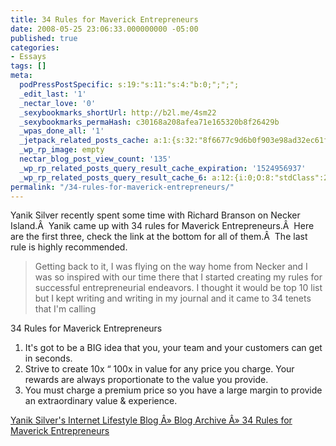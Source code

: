 ```yaml
---
title: 34 Rules for Maverick Entrepreneurs
date: 2008-05-25 23:06:33.000000000 -05:00
published: true
categories:
- Essays
tags: []
meta:
  podPressPostSpecific: s:19:"s:11:"s:4:"b:0;";";";
  _edit_last: '1'
  _nectar_love: '0'
  _sexybookmarks_shortUrl: http://b2l.me/4sm22
  _sexybookmarks_permaHash: c30168a208afea71e165320b8f26429b
  _wpas_done_all: '1'
  _jetpack_related_posts_cache: a:1:{s:32:"8f6677c9d6b0f903e98ad32ec61f8deb";a:2:{s:7:"expires";i:1480149036;s:7:"payload";a:3:{i:0;a:1:{s:2:"id";i:315;}i:1;a:1:{s:2:"id";i:3234;}i:2;a:1:{s:2:"id";i:1117;}}}}
  _wp_rp_image: empty
  nectar_blog_post_view_count: '135'
  _wp_rp_related_posts_query_result_cache_expiration: '1524956937'
  _wp_rp_related_posts_query_result_cache_6: a:12:{i:0;O:8:"stdClass":2:{s:7:"post_id";s:4:"1199";s:5:"score";s:17:"53.64364392554546";}i:1;O:8:"stdClass":2:{s:7:"post_id";s:4:"4550";s:5:"score";s:17:"45.46186138751844";}i:2;O:8:"stdClass":2:{s:7:"post_id";s:4:"1363";s:5:"score";s:17:"44.90125745723526";}i:3;O:8:"stdClass":2:{s:7:"post_id";s:3:"326";s:5:"score";s:17:"44.90125745723526";}i:4;O:8:"stdClass":2:{s:7:"post_id";s:3:"872";s:5:"score";s:17:"44.53661434362221";}i:5;O:8:"stdClass":2:{s:7:"post_id";s:3:"710";s:5:"score";s:17:"44.53661434362221";}i:6;O:8:"stdClass":2:{s:7:"post_id";s:4:"1513";s:5:"score";s:17:"43.77568673180275";}i:7;O:8:"stdClass":2:{s:7:"post_id";s:3:"664";s:5:"score";s:17:"43.77568673180275";}i:8;O:8:"stdClass":2:{s:7:"post_id";s:4:"1321";s:5:"score";s:18:"39.367222102868574";}i:9;O:8:"stdClass":2:{s:7:"post_id";s:4:"1229";s:5:"score";s:18:"39.367222102868574";}i:10;O:8:"stdClass":2:{s:7:"post_id";s:4:"1192";s:5:"score";s:18:"39.367222102868574";}i:11;O:8:"stdClass":2:{s:7:"post_id";s:4:"1027";s:5:"score";s:18:"39.367222102868574";}}
permalink: "/34-rules-for-maverick-entrepreneurs/"
---
```

<img class="alignright alignnone size-medium wp-image-56" style="float: right;" title="Richard Branson" src="{{ site.baseurl }}/posts/2008/05/richardbranson.jpg" alt="" />Yanik Silver recently spent some time with Richard Branson on Necker Island.Â  Yanik came up with 34 rules for Maverick Entrepreneurs.Â  Here are the first three, check the link at the bottom for all of them.Â  The last rule is highly recommended.</p>
>Getting back to it, I was flying on the way home from Necker and I was so inspired with our time there that I started creating my rules for successful entrepreneurial endeavors. I thought it would be top 10 list but I kept writing and writing in my journal and it came to 34 tenets that I'm calling

34 Rules for Maverick Entrepreneurs

1. It's got to be a BIG idea that you, your team and your customers can get in seconds.<br />
2. Strive to create 10x  “ 100x in value for any price you charge. Your rewards are always proportionate to the value you provide.<br />
3. You must charge a premium price so you have a large margin to provide an extraordinary value &amp; experience.</p></blockquote>
<p><a href="http://www.internetlifestyle.com/blog/?p=341" rel="nofollow">Yanik Silver's Internet Lifestyle Blog Â» Blog Archive Â» 34 Rules for Maverick Entrepreneurs</a></p>
